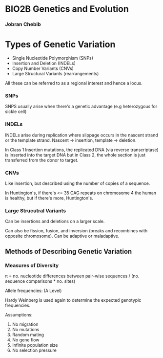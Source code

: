 # BIO2B Genetics and Evolution
### Jobran Chebib
# Types of Genetic Variation
* Single Nucleotide Polymorphism (SNPs)
* Insertion and Deletion (INDELs)
* Copy Number Variants (CNVs)
* Large Structural Variants (rearrangements)

All these can be referred to as a regional interest and hence a locus.

### SNPs
SNPS usually arise when there's a genetic advantage (e.g heterozygous for sickle cell)

### INDELs
INDELs arise during replication where slippage occurs in the nascent strand or the template strand. Nascent -> insertion, template -> deletion.

In Class 1 Insertion mutations, the replicated DNA (via reverse transcriptase) is inserted into the target DNA but in Class 2, the whole section is just transferred from the donor to target.

### CNVs
Like insertion, but described using the number of copies of a sequence.

In Huntington's, if there's <= 35 CAG repeats on chromosome 4 the human is healthy, but if there's more, Huntington's. 

### Large Strucutral Variants
Can be insertions and deletions on a larger scale. 

Can also be fission, fusion, and inversion (breaks and recombines with opposite chromosome). Can be adaptive or maladaptive.

## Methods of Describing Genetic Variation
### Measures of Diversity
π = no. nucleotide differences between pair-wise sequences / (no. sequence comparisons * no. sites)

Allele frequencies: (A Level)

Hardy Weinberg is used again to determine the expected genotypic frequencies.

Assumptions:
1. No migration
2. No mutations
3. Random mating
4. No gene flow
5. Infinite population size
6. No selection pressure


